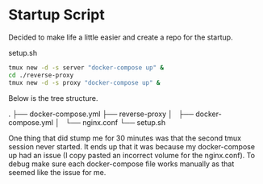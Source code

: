 # Startup Script

Decided to make life a little easier and create a repo for the startup.

setup.sh
```zsh
tmux new -d -s server "docker-compose up" &
cd ./reverse-proxy
tmux new -d -s proxy "docker-compose up" &
```

Below is the tree structure.

.
├── docker-compose.yml
├── reverse-proxy
│   ├── docker-compose.yml
│   └── nginx.conf
└── setup.sh


One thing that did stump me for 30 minutes was that the second tmux session never started. It ends up that it was because my docker-compose up had an issue (I copy pasted an incorrect volume for the nginx.conf). To debug make sure each docker-compose file works manually as that seemed like the issue for me.
